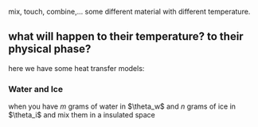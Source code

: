 mix, touch, combine,... some different material with different temperature.
## what will happen to their temperature? to their physical phase?

here we have some heat transfer models:

### Water and Ice

when you have $m$ grams of water in $\theta_w\$ and  $n$ grams of ice in $\theta_i\$ and mix them in a insulated space